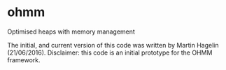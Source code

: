 # ohmm
Optimised heaps with memory management 

The initial, and current version of this code was written by Martin Hagelin
(21/06/2016).
Disclaimer: this code is an initial prototype for the OHMM framework.